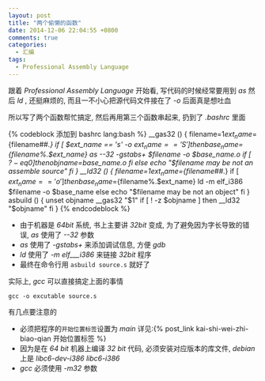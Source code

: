 ```yaml
---
layout: post
title: "两个偷懒的函数"
date: 2014-12-06 22:04:55 +0800
comments: true
categories: 
  - 汇编
tags: 
  - Professional Assembly Language
---
```


跟着 _Professional Assembly Language_ 开始看, 写代码的时候经常要用到 _as_ 然后 _ld_ , 还挺麻烦的, 而且一不小心把源代码文件接在了 _-o_ 后面真是想吐血

所以写了两个函数帮忙搞定, 然后再用第三个函数串起来, 扔到了 _.bashrc_ 里面

<!--more-->

{% codeblock 添加到 bashrc lang:bash %}
__gas32 () {
    filename=$1
    ext_name=${filename##*.}
    if [ $ext_name == 's' -o $ext_name == 'S' ]
    then
        base_name=${filename%.$ext_name}
        as --32 -gstabs+ $filename -o $base_name.o
        if [ $? -eq 0 ]
        then
            objname=$base_name.o
        fi
    else
        echo "$filename may be not an assemble source"
    fi
}
__ld32 () {
    filename=$1
    ext_name=${filename##*.}
    if [ $ext_name == 'o' ]
    then
        base_name=${filename%.$ext_name}
        ld -m elf_i386 $filename -o $base_name
    else
        echo "$filename may be not an object"
    fi
}
asbuild () {
    unset objname
    __gas32 "$1"
    if [ ! -z  $objname ]
    then
        __ld32 "$objname"
    fi
}
{% endcodeblock %}

* 由于机器是 _64bit_ 系统, 书上主要讲 _32bit_ 变成, 为了避免因为字长导致的错误, _as_ 使用了 _--32_ 参数
* _as_ 使用了 _-gstabs+_ 来添加调试信息, 方便 _gdb_
* _ld_ 使用了 _-m elf___i386_ 来链接 _32bit_ 程序
* 最终在命令行用 `asbuild source.s` 就好了


实际上, _gcc_ 可以直接搞定上面的事情

```
gcc -o excutable source.s
```

有几点要注意的

* 必须把程序的`开始位置标签`设置为 _main_   详见:{% post_link kai-shi-wei-zhi-biao-qian 开始位置标签 %} 
* 因为是在 _64 bit_ 机器上编译 _32 bit_ 代码, 必须安装对应版本的库文件, _debian_ 上是 _libc6-dev-i386 libc6-i386_
* _gcc_ 必须使用 _-m32_ 参数